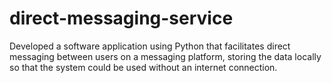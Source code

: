 # direct-messaging-service
Developed a software application using Python that facilitates direct messaging between users on a messaging platform, storing the data locally so that the system could be used without an internet connection.

